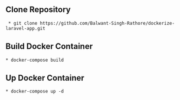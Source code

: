 ## Clone Repository
     * git clone https://github.com/Balwant-Singh-Rathore/dockerize-laravel-app.git

## Build Docker Container
    * docker-compose build

## Up Docker Container
    * docker-compose up -d
